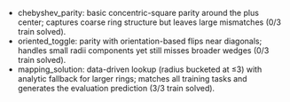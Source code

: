 - chebyshev_parity: basic concentric-square parity around the plus center; captures coarse ring structure but leaves large mismatches (0/3 train solved).
- oriented_toggle: parity with orientation-based flips near diagonals; handles small radii components yet still misses broader wedges (0/3 train solved).
- mapping_solution: data-driven lookup (radius bucketed at ≤3) with analytic fallback for larger rings; matches all training tasks and generates the evaluation prediction (3/3 train solved).
